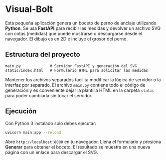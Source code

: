 # Visual-Bolt

Esta pequeña aplicación genera un boceto de perno de anclaje utilizando **Python**. Se usa **FastAPI** para recibir las medidas y devolver un archivo SVG con cotas (medidas) que puede mostrarse o descargarse desde el navegador. El dibujo es en 2D e incluye el grosor del perno.

## Estructura del proyecto

```
main.py             # Servidor FastAPI y generación del SVG
static/index.html   # Formulario HTML para solicitar las medidas
```

Mantener los archivos separados facilita modificar la lógica de servidor o la interfaz por separado. El archivo `main.py` contiene todo el código de generación y es conveniente dejar la plantilla HTML en la carpeta `static` para poder cambiarla sin tocar el servidor.

## Ejecución

Con Python 3 instalado solo debes ejecutar:

```bash
uvicorn main:app --reload
```

Abre `http://localhost:8000` en tu navegador. Llena el formulario y presiona **Generar** para obtener el boceto. El resultado se muestra en una nueva página con un enlace para descargar el SVG.
